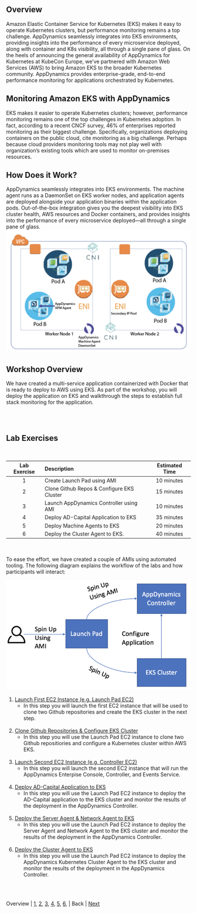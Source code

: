 ## Overview

Amazon Elastic Container Service for Kubernetes (EKS) makes it easy to operate Kubernetes clusters, but performance monitoring remains a top challenge. AppDynamics seamlessly integrates into EKS environments, providing insights into the performance of every microservice deployed, along with container and K8s visibility, all through a single pane of glass. On the heels of announcing the general availability of AppDynamics for Kubernetes at KubeCon Europe, we’ve partnered with Amazon Web Services (AWS) to bring Amazon EKS to the broader Kubernetes community. AppDynamics provides enterprise-grade, end-to-end performance monitoring for applications orchestrated by Kubernetes.

## Monitoring Amazon EKS with AppDynamics

EKS makes it easier to operate Kubernetes clusters; however, performance monitoring remains one of the top challenges in Kubernetes adoption. In fact, according to a recent CNCF survey, 46% of enterprises reported monitoring as their biggest challenge. Specifically, organizations deploying containers on the public cloud, cite monitoring as a big challenge. Perhaps because cloud providers monitoring tools may not play well with organization’s existing tools which are used to monitor on-premises resources.

## How Does it Work?

AppDynamics seamlessly integrates into EKS environments. The machine agent runs as a DaemonSet on EKS worker nodes, and application agents are deployed alongside your application binaries within the application pods. Out-of-the-box integration gives you the deepest visibility into EKS cluster health, AWS resources and Docker containers, and provides insights into the performance of every microservice deployed—all through a single pane of glass.
![Installation Options](./images/1.png)

## Workshop Overview

We have created a multi-service application containerized with Docker that is ready to deploy to AWS using EKS. As part of the workshop, you will deploy the application on EKS and walkthrough the steps to establish full stack monitoring for the application.

<br><br>

## Lab Exercises
<br>


| Lab Exercise | Description                                  | Estimated Time |
| :----------: | :------------------------------------------- | :------------: |
|      1       | Create Launch Pad using AMI                  |   10 minutes   |
|      2       | Clone Github Repos & Configure EKS Cluster   |   15 minutes   |
|      3       | Launch AppDynamics Controller using AMI      |   10 minutes   |
|      4       | Deploy AD-Capital Application to EKS         |   35 minutes   |
|      5       | Deploy Machine Agents to EKS                 |   20 minutes   |
|      6       | Deploy the Cluster Agent to EKS.             |   40 minutes   |

<br><br>
To ease the effort, we have created a couple of AMIs using automated tooling. The following diagram explains the workflow of the labs and how participants will interact:

![Lab Workflow](./images/37.png)
1. [Launch First EC2 Instance (e.g. Launch Pad EC2)](lab-exercise-01.md)
   - In this step you will launch the first EC2 instance
   that will be used to clone two Github repositories and create the EKS cluster in the next step.<br><br>
2. [Clone Github Repositories & Configure EKS Cluster](lab-exercise-02.md)
   - In this step you will use the Launch Pad EC2 instance to clone two Github repositiories and configure a Kubernetes cluster within AWS EKS.<br><br>
3. [Launch Second EC2 Instance (e.g. Controller EC2)](lab-exercise-03.md)
   - In this step you will launch the second EC2 instance that will run the AppDynamics Enterpise Console, Controller, and Events Service.<br><br>
4. [Deploy AD-Capital Application to EKS](lab-exercise-04.md)
   - In this step you will use the Launch Pad EC2 instance to deploy the AD-Capital application to the EKS cluster and monitor the results of the deployment in the AppDynamics Controller.<br><br>
5. [Deploy the Server Agent & Network Agent to EKS](lab-exercise-05.md)
   - In this step you will use the Launch Pad EC2 instance to deploy the Server Agent and Network Agent to the EKS cluster and monitor the results of the deployment in the AppDynamics Controller.<br><br>
6. [Deploy the Cluster Agent to EKS](lab-exercise-06.md)
    - In this step you will use the Launch Pad EC2 instance to deploy the AppDynamics Kubernetes Cluster Agent to the EKS cluster and monitor the results of the deployment in the AppDynamics Controller.<br><br>
<br>

Overview | [1](lab-exercise-01.md), [2](lab-exercise-02.md), [3](lab-exercise-03.md), [4](lab-exercise-04.md), [5](lab-exercise-05.md), [6](lab-exercise-06.md), | Back | [Next](lab-exercise-01.md)

